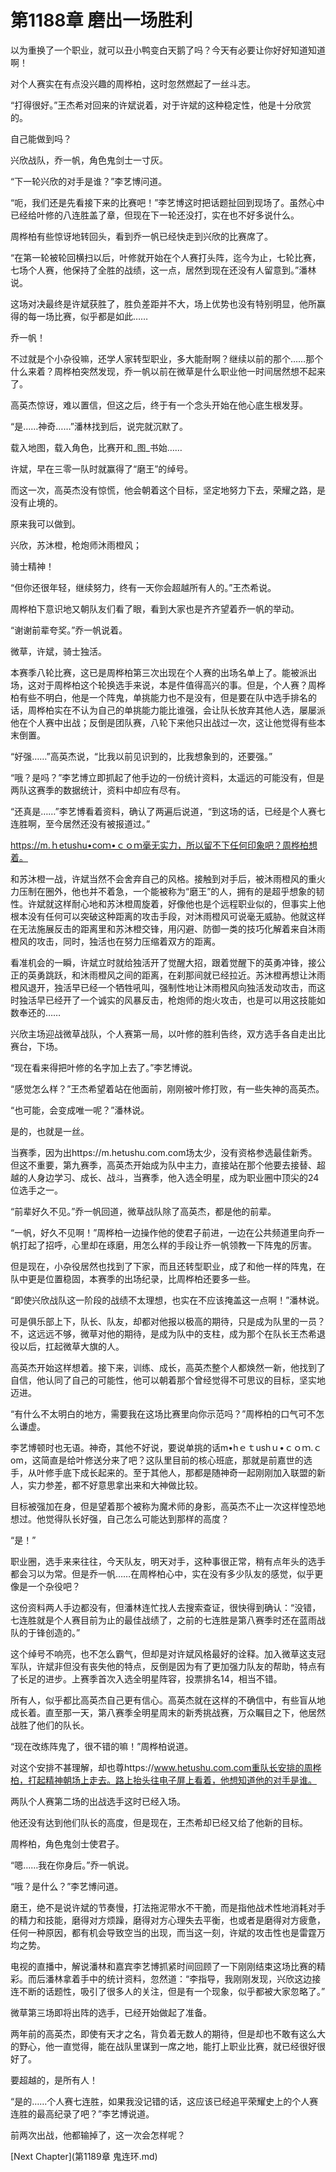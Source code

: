 # 第1188章 磨出一场胜利

以为重换了一个职业，就可以丑小鸭变白天鹅了吗？今天有必要让你好好知道知道啊！

对个人赛实在有点没兴趣的周桦柏，这时忽然燃起了一丝斗志。

“打得很好。”王杰希对回来的许斌说着，对于许斌的这种稳定性，他是十分欣赏的。

自己能做到吗？

兴欣战队，乔一帆，角色鬼剑士一寸灰。

“下一轮兴欣的对手是谁？”李艺博问道。

“呃，我们还是先看接下来的比赛吧！”李艺博这时把话题扯回到现场了。虽然心中已经给叶修的八连胜盖了章，但现在下一轮还没打，实在也不好多说什么。

周桦柏有些惊讶地转回头，看到乔一帆已经快走到兴欣的比赛席了。

“在第一轮被轮回横扫以后，叶修就开始在个人赛打头阵，迄今为止，七轮比赛，七场个人赛，他保持了全胜的战绩，这一点，居然到现在还没有人留意到。”潘林说。

这场对决最终是许斌获胜了，胜负差距并不大，场上优势也没有特别明显，他所赢得的每一场比赛，似乎都是如此……

乔一帆！

不过就是个小杂役嘛，还学人家转型职业，多大能耐啊？继续以前的那个……那个什么来着？周桦柏突然发现，乔一帆以前在微草是什么职业他一时间居然想不起来了。

高英杰惊讶，难以置信，但这之后，终于有一个念头开始在他心底生根发芽。

“是……神奇……”潘林找到后，说完就沉默了。

载入地图，载入角色，比赛开和_图_书始……

许斌，早在三零一队时就赢得了“磨王”的绰号。

而这一次，高英杰没有惊慌，他会朝着这个目标，坚定地努力下去，荣耀之路，是没有止境的。

原来我可以做到。

兴欣，苏沐橙，枪炮师沐雨橙风；

骑士精神！

“但你还很年轻，继续努力，终有一天你会超越所有人的。”王杰希说。

周桦柏下意识地又朝队友们看了眼，看到大家也是齐齐望着乔一帆的举动。

“谢谢前辈夸奖。”乔一帆说着。

微草，许斌，骑士独活。

本赛季八轮比赛，这已是周桦柏第三次出现在个人赛的出场名单上了。能被派出场，这对于周桦柏这个轮换选手来说，本是件值得高兴的事。但是，个人赛？周桦柏有些不明白，他是一个阵鬼，单挑能力也不是没有，但是要在队中选手排名的话，周桦柏实在不认为自己的单挑能力能比谁强，会让队长放弃其他人选，屡屡派他在个人赛中出战；反倒是团队赛，八轮下来他只出战过一次，这让他觉得有些本末倒置。

“好强……”高英杰说，“比我以前见识到的，比我想象到的，还要强。”

“哦？是吗？”李艺博立即抓起了他手边的一份统计资料，太遥远的可能没有，但是两队这赛季的数据统计，资料中却应有尽有。

“还真是……”李艺博看着资料，确认了两遍后说道，“到这场的话，已经是个人赛七连胜啊，至今居然还没有被报道过。”

https://m.ｈetushu•coｍ•ｃｏｍ毫无实力，所以留不下任何印象吧？周桦柏想着。

和苏沐橙一战，许斌当然不会舍弃自己的风格。接触到对手后，被沐雨橙风的重火力压制在圈外，他也并不着急，一个能被称为“磨王”的人，拥有的是超乎想象的韧性。许斌就这样耐心地和苏沐橙周旋着，好像他也是个远程职业似的，但事实上他根本没有任何可以突破这种距离的攻击手段，对沐雨橙风可说毫无威胁。他就这样在无法施展反击的距离里和苏沐橙交锋，用闪避、防御一类的技巧化解着来自沐雨橙风的攻击，同时，独活也在努力压缩着双方的距离。

看准机会的一瞬，许斌立时就给独活开了觉醒大招，跟着觉醒下的英勇冲锋，接公正的英勇跳跃，和沐雨橙风之间的距离，在刹那间就已经拉近。苏沐橙再想让沐雨橙风退开，独活早已经一个牺牲吼叫，强制性地让沐雨橙风向独活发动攻击，而这时独活早已经开了一个诚实的风暴反击，枪炮师的炮火攻击，也是可以用这技能如数奉还的……

兴欣主场迎战微草战队，个人赛第一局，以叶修的胜利告终，双方选手各自走出比赛台，下场。

“现在看来得把叶修的名字加上去了。”李艺博说。

“感觉怎么样？”王杰希望着站在他面前，刚刚被叶修打败，有一些失神的高英杰。

“也可能，会变成唯一呢？”潘林说。

是的，也就是一丝。

当赛季，因为出https://m.hetushu.com.com场太少，没有资格参选最佳新秀。但这不重要，第九赛季，高英杰开始成为队中主力，直接站在那个他要去接替、超越的人身边学习、成长、战斗，当赛季，他入选全明星，成为职业圈中顶尖的24位选手之一。

“前辈好久不见。”乔一帆回道，微草战队除了高英杰，都是他的前辈。

“一帆，好久不见啊！”周桦柏一边操作他的使君子前进，一边在公共频道里向乔一帆打起了招呼，心里却在琢磨，用怎么样的手段让乔一帆领教一下阵鬼的厉害。

但是现在，小杂役居然也找到了下家，而且还转型职业，成了和他一样的阵鬼，在队中更是位置稳固，本赛季的出场纪录，比周桦柏还要多一些。

“即使兴欣战队这一阶段的战绩不太理想，也实在不应该掩盖这一点啊！”潘林说。

可是俱乐部上下，队长、队友，却都对他报以极高的期待，只是成为队里的一员？不，这远远不够，微草对他的期待，是成为队中的支柱，成为那个在队长王杰希退役以后，扛起微草大旗的人。

高英杰开始这样想着。接下来，训练、成长，高英杰整个人都焕然一新，他找到了自信，他认同了自己的可能性，他可以朝着那个曾经觉得不可思议的目标，坚实地迈进。

“有什么不太明白的地方，需要我在这场比赛里向你示范吗？”周桦柏的口气可不怎么谦虚。

李艺博顿时也无语。神奇，其他不好说，要说单挑的话m•hｅｔushｕ•ｃｏｍ.ｃom，这简直是给叶修送分来了吧？这队里目前的核心班底，那就是前嘉世的选手，从叶修手底下成长起来的。至于其他人，那都是随神奇一起刚刚加入联盟的新人，实力参差，都不好意思拿出来和大神做比较。

目标被强加在身，但是望着那个被称为魔术师的身影，高英杰不止一次这样惶恐地想过。他觉得队长好强，自己怎么可能达到那样的高度？

“是！”

职业圈，选手来来往往，今天队友，明天对手，这种事很正常，稍有点年头的选手都会习以为常。但是乔一帆……在周桦柏心中，实在没有多少队友的感觉，似乎更像是一个杂役吧？

这份资料两人手边都没有，但潘林连忙找人去搜索查证，很快得到确认：“没错，七连胜就是个人赛目前为止的最佳战绩了，之前的七连胜是第八赛季时还在蓝雨战队的于锋创造的。”

这个绰号不响亮，也不怎么霸气，但却是对许斌风格最好的诠释。加入微草这支冠军队，许斌非但没有丧失他的特点，反倒是因为有了更加强力队友的帮助，特点有了长足的进步。上赛季首次入选全明星阵容，投票排名14，相当不错。

所有人，似乎都比高英杰自己更有信心。高英杰就在这样的不确信中，有些盲从地成长着。直至那一天，第八赛季全明星周末的新秀挑战赛，万众瞩目之下，他居然战胜了他们的队长。

“现在改练阵鬼了，很不错的嘛！”周桦柏说道。

对这个安排不甚理解，却也尊https://www.hetushu.com.com重队长安排的周桦柏，打起精神朝场上走去。路上抬头往电子屏上看着，他想知道他的对手是谁。

两队个人赛第二场的出战选手这时已经入场。

他还没有达到他们队长的高度，但是现在，王杰希却已经又给了他新的目标。

周桦柏，角色鬼剑士使君子。

“嗯……我在你身后。”乔一帆说。

“哦？是什么？”李艺博问道。

磨王，绝不是说许斌的节奏慢，打法拖泥带水不干脆，而是指他战术性地消耗对手的精力和技能，磨得对方烦躁，磨得对方心理失去平衡，也或者是磨得对方疲惫，任何一种原因，都有机会导致空当的出现，而当这一刻，许斌的攻击性也是雷霆万均之势。

电视的直播中，解说潘林和嘉宾李艺博抓紧时间回顾了一下刚刚结束这场比赛的精彩。而后潘林拿着手中的统计资料，忽然道：“李指导，我刚刚发现，兴欣这边接连不断的话题性，吸引了很多人的关注，但是有一个现象，似乎都被大家忽略了。”

微草第三场即将出阵的选手，已经开始做起了准备。

两年前的高英杰，即使有天才之名，背负着无数人的期待，但是却也不敢有这么大的野心，他一直觉得，能在战队里谋到一席之地，能打上职业比赛，就已经很好很好了。

要超越的，是所有人！

“是的……个人赛七连胜，如果我没记错的话，这应该已经追平荣耀史上的个人赛连胜的最高纪录了吧？”李艺博说道。

前两次出战，他都输掉了，这一次会怎样呢？



[Next Chapter](第1189章 鬼连环.md)